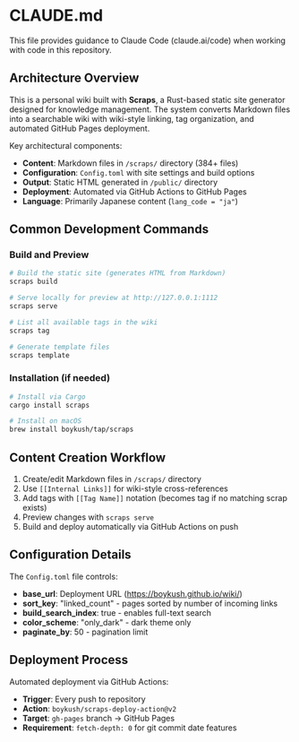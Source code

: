 # CLAUDE.md

This file provides guidance to Claude Code (claude.ai/code) when working with code in this repository.

## Architecture Overview

This is a personal wiki built with **Scraps**, a Rust-based static site generator designed for knowledge management. The system converts Markdown files into a searchable wiki with wiki-style linking, tag organization, and automated GitHub Pages deployment.

Key architectural components:
- **Content**: Markdown files in `/scraps/` directory (384+ files)
- **Configuration**: `Config.toml` with site settings and build options
- **Output**: Static HTML generated in `/public/` directory
- **Deployment**: Automated via GitHub Actions to GitHub Pages
- **Language**: Primarily Japanese content (`lang_code = "ja"`)

## Common Development Commands

### Build and Preview
```bash
# Build the static site (generates HTML from Markdown)
scraps build

# Serve locally for preview at http://127.0.0.1:1112
scraps serve

# List all available tags in the wiki
scraps tag

# Generate template files
scraps template
```

### Installation (if needed)
```bash
# Install via Cargo
cargo install scraps

# Install on macOS
brew install boykush/tap/scraps
```

## Content Creation Workflow

1. Create/edit Markdown files in `/scraps/` directory
2. Use `[[Internal Links]]` for wiki-style cross-references
3. Add tags with `[[Tag Name]]` notation (becomes tag if no matching scrap exists)
4. Preview changes with `scraps serve`
5. Build and deploy automatically via GitHub Actions on push

## Configuration Details

The `Config.toml` file controls:
- **base_url**: Deployment URL (https://boykush.github.io/wiki/)
- **sort_key**: "linked_count" - pages sorted by number of incoming links
- **build_search_index**: true - enables full-text search
- **color_scheme**: "only_dark" - dark theme only
- **paginate_by**: 50 - pagination limit

## Deployment Process

Automated deployment via GitHub Actions:
- **Trigger**: Every push to repository
- **Action**: `boykush/scraps-deploy-action@v2`
- **Target**: `gh-pages` branch → GitHub Pages
- **Requirement**: `fetch-depth: 0` for git commit date features
